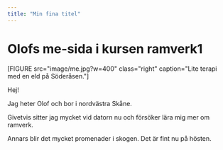 ```yaml
---
title: "Min fina titel"
---
```

Olofs me-sida i kursen ramverk1
=========================

[FIGURE src="image/me.jpg?w=400" class="right" caption="Lite terapi med en eld på Söderåsen."]

Hej!

Jag heter Olof och bor i nordvästra Skåne.

Givetvis sitter jag mycket vid datorn nu och försöker lära mig mer om ramverk.

Annars blir det mycket promenader i skogen. Det är fint nu på hösten.
